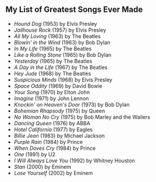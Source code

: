 ## My List of Greatest Songs Ever Made

- *Hound Dog* (1953) by Elvis Presley
- *Jailhouse Rock* (1957) by Elvis Presley
- *All My Loving* (1963) by The Beatles
- *Blowin' in the Wind* (1963) by Bob Dylan
- *In My Life* (1965) by The Beatles
- *Like a Rolling Stone* (1965) by Bob Dylan
- *Yesterday* (1965) by The Beatles
- *A Day in the Life* (1967) by The Beatles
- *Hey Jude* (1968) by The Beatles
- *Suspicious Minds* (1968) by Elvis Presley
- *Space Oddity* (1969) by David Bowie
- *Your Song* (1970) by Elton John
- *Imagine* (1971) by John Lennon
- *Knockin' on Heaven's Door* (1973) by Bob Dylan
- *Bohemian Rhapsody* (1975) by Queen
- *No Woman No Cry* (1975) by Bob Marley and the Wailers
- *Dancing Queen* (1976) by ABBA
- *Hotel California* (1977) by Eagles
- *Billie Jean* (1983) by Michael Jackson
- *Purple Rain* (1984) by Prince
- *When Doves Cry* (1984) by Prince
- *One* (1991) by U2
- *I Will Always Love You* (1992) by Whitney Houston
- *Stan* (2000) by Eminem
- *Lose Yourself* (2002) by Eminem
